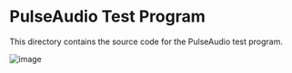 # PulseAudio Test Program
This directory contains the source code for the PulseAudio test program.

![image](https://github.com/rozniak/xfce-winxp-tc/assets/13258281/7abdfaf6-374e-49c3-884e-3bb6a4d7d4ef)
